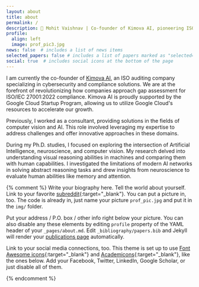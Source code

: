 ```yaml
---
layout: about
title: about
permalink: /
description: 🧠 Mohit Vaishnav | Co-founder of Kimova AI, pioneering ISO auditing and compliance with innovative cybersecurity technology. Passionate about exploring human cognition to enhance artificial intelligence capabilities. 🌍 PhD researcher turned entrepreneur specializing in language modelling, computer vision and AI solutions. 
profile:
  align: left
  image: prof_pic3.jpg
news: false  # includes a list of news items
selected_papers: false # includes a list of papers marked as "selected={true}"
social: true  # includes social icons at the bottom of the page
---
```


<!-- I am a Ph.D. student at Artificial and Natural Intelligence Toulouse Institute <a href="https://aniti.univ-toulouse.fr/">ANITI</a> working with <a href="https://serre-lab.clps.brown.edu/">Prof. Thomas Serre</a> at Brown University.  -->
I am currently the co-founder of [Kimova AI](https://kimova.ai), an ISO auditing company specializing in cybersecurity and compliance solutions. We are at the forefront of revolutionizing how companies approach gap assessment for ISO/IEC 27001:2022 compliance. Kimova AI is proudly supported by the Google Cloud Startup Program, allowing us to utilize Google Cloud's resources to accelerate our growth.

Previously, I worked as a consultant, providing solutions in the fields of computer vision and AI. This role involved leveraging my expertise to address challenges and offer innovative approaches in these domains.

During my Ph.D. studies, I focused on exploring the intersection of Artificial Intelligence, neuroscience, and computer vision. My research delved into understanding visual reasoning abilities in machines and comparing them with human capabilities. I investigated the limitations of modern AI networks in solving abstract reasoning tasks and drew insights from neuroscience to evaluate human abilities like memory and attention.

<!-- Before joining this Ph.D. I interned at a start-up, <a href="https://wediagnostix.com/en/home" target="_blank">WeDiagnostiX</a> (Paris, France), in dental imaging, where I developed their first working prototype. The company at that time existed only in the thoughts and discussions of a maxillofacial surgeon with an academic professor. I was tasked to be the torchbearer and explore the research direction singlehandedly. My responsibilities included collecting data, doing the labeling and building a working prototype for teeth segmentation and classification using X-ray images. I had to think of innovative ways to complete the task and eventually succeeded. -->

<!-- The aim was to analyze dental radiograph images to build an "Automatic Clinical Investigation" device, improving dental care quality using AI techniques. -->

<!-- I earned my Joint Erasmus MS in Computer Vision and Robotics from Heriot Watt University (UK), University of Bourgogne (France), University of Girona (Spain).  -->

{% comment %} 
Write your biography here. Tell the world about yourself. Link to your favorite [subreddit](http://reddit.com){:target="\_blank"}. You can put a picture in, too. The code is already in, just name your picture `prof_pic.jpg` and put it in the `img/` folder.

Put your address / P.O. box / other info right below your picture. You can also disable any these elements by editing `profile` property of the YAML header of your `_pages/about.md`. Edit `_bibliography/papers.bib` and Jekyll will render your [publications page](/al-folio/publications/) automatically.

Link to your social media connections, too. This theme is set up to use [Font Awesome icons](http://fortawesome.github.io/Font-Awesome/){:target="\_blank"} and [Academicons](https://jpswalsh.github.io/academicons/){:target="\_blank"}, like the ones below. Add your Facebook, Twitter, LinkedIn, Google Scholar, or just disable all of them.

{% endcomment %}
